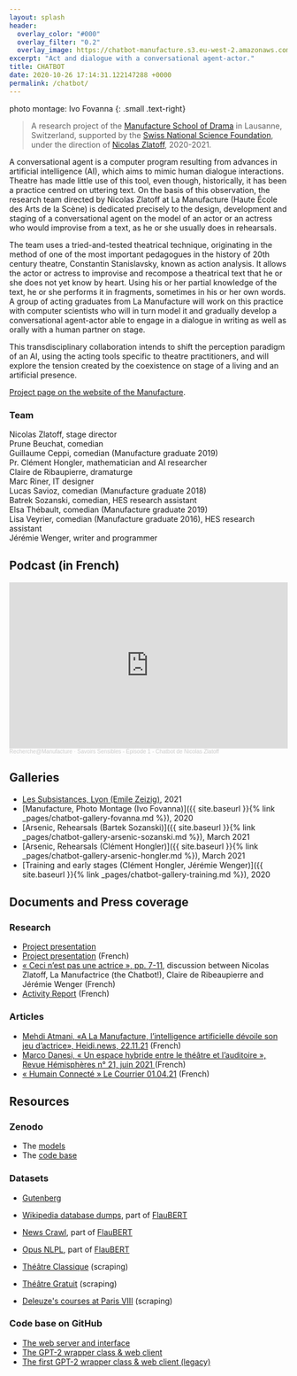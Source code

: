 ```yaml
---
layout: splash
header:
  overlay_color: "#000"
  overlay_filter: "0.2"
  overlay_image: https://chatbot-manufacture.s3.eu-west-2.amazonaws.com/Fovanna-chatbot-2021-37.webp
excerpt: "Act and dialogue with a conversational agent-actor."
title: CHATBOT
date: 2020-10-26 17:14:31.122147288 +0000
permalink: /chatbot/
---
```


photo montage: Ivo Fovanna
{: .small .text-right}

> A research project of the [Manufacture School of Drama](https://www.manufacture.ch) in Lausanne, Switzerland, supported by the [Swiss National Science Foundation](https://www.snf.ch/en), under the direction of [Nicolas Zlatoff](http://www.manufacture.ch/fr/1695/Nicolas-Zlatoff), 2020-2021.

<!--more -->

A conversational agent is a computer program resulting from advances in artificial intelligence (AI), which aims to mimic human dialogue interactions. Theatre has made little use of this tool, even though, historically, it has been a practice centred on uttering text. On the basis of this observation, the research team directed by Nicolas Zlatoff at La Manufacture (Haute École des Arts de la Scène) is dedicated precisely to the design, development and staging of a conversational agent on the model of an actor or an actress who would improvise from a text, as he or she usually does in rehearsals.

The team uses a tried-and-tested theatrical technique, originating in the method of one of the most important pedagogues in the history of 20th century theatre, Constantin Stanislavsky, known as action analysis. It allows the actor or actress to improvise and recompose a theatrical text that he or she does not yet know by heart. Using his or her partial knowledge of the text, he or she performs it in fragments, sometimes in his or her own words. A group of acting graduates from La Manufacture will work on this practice with computer scientists who will in turn model it and gradually develop a conversational agent-actor able to engage in a dialogue in writing as well as orally with a human partner on stage.

This transdisciplinary collaboration intends to shift the perception paradigm of an AI, using the acting tools specific to theatre practitioners, and will explore the tension created by the coexistence on stage of a living and an artificial presence.

[Project page on the website of the Manufacture](https://www.manufacture.ch/fr/4467/Chatbot-jouer-et-dialoguer-avec-un-agent-conversationnel-acteur).

### Team

Nicolas Zlatoff, stage director  
Prune Beuchat, comedian  
Guillaume Ceppi, comedian (Manufacture graduate 2019)  
Pr. Clément Hongler, mathematician and AI researcher  
Claire de Ribaupierre, dramaturge  
Marc Riner, IT designer  
Lucas Savioz, comedian (Manufacture graduate 2018)  
Batrek Sozanski, comedian, HES research assistant  
Elsa Thébault, comedian (Manufacture graduate 2019)  
Lisa Veyrier, comedian (Manufacture graduate 2016), HES research assistant  
Jérémie Wenger, writer and programmer

## Podcast (in French)

<iframe width="100%" height="300" scrolling="no" frameborder="no" allow="autoplay" src="https://w.soundcloud.com/player/?url=https%3A//api.soundcloud.com/tracks/1136442328&color=%23ff5500&auto_play=false&hide_related=false&show_comments=true&show_user=true&show_reposts=false&show_teaser=true&visual=true"></iframe><div style="font-size: 10px; color: #cccccc;line-break: anywhere;word-break: normal;overflow: hidden;white-space: nowrap;text-overflow: ellipsis; font-family: Interstate,Lucida Grande,Lucida Sans Unicode,Lucida Sans,Garuda,Verdana,Tahoma,sans-serif;font-weight: 100;"><a href="https://soundcloud.com/recherche_manufacture" title="Recherche@Manufacture" target="_blank" style="color: #cccccc; text-decoration: none;">Recherche@Manufacture</a> · <a href="https://soundcloud.com/recherche_manufacture/savoirs-sensibles-episode-1-chatbot-de-nicolas-zlatoff" title="Savoirs Sensibles - Épisode 1 - Chatbot de Nicolas Zlatoff" target="_blank" style="color: #cccccc; text-decoration: none;">Savoirs Sensibles - Épisode 1 - Chatbot de Nicolas Zlatoff</a></div>

## Galleries

- [Les Subsistances, Lyon (Emile Zeizig)](https://mascarille.com/galerie/index.php?/category/4769), 2021
- [Manufacture, Photo Montage (Ivo Fovanna)]({{ site.baseurl }}{% link _pages/chatbot-gallery-fovanna.md %}), 2020
- [Arsenic, Rehearsals (Bartek Sozanski)]({{ site.baseurl }}{% link _pages/chatbot-gallery-arsenic-sozanski.md %}), March 2021
- [Arsenic, Rehearsals (Clément Hongler)]({{ site.baseurl }}{% link _pages/chatbot-gallery-arsenic-hongler.md %}), March 2021
- [Training and early stages (Clément Hongler, Jérémie Wenger)]({{ site.baseurl }}{% link _pages/chatbot-gallery-training.md %}), 2020

## Documents and Press coverage

### Research

- [Project presentation](/assets/chatbot/Project-Chatbot-in-English.pdf)
- [Project presentation](/assets/chatbot/Projet-Chatbot-en-français.pdf) (French)
- [« Ceci n’est pas une actrice », pp. 7-11](/assets/chatbot/Journal-de-la-Recherche-N2.pdf), discussion between Nicolas Zlatoff, La Manufactrice (the Chatbot!), Claire de Ribeaupierre and Jérémie Wenger (French) 
- [Activity Report](/assets/chatbot/Rapport-d'activité-Chatbot.pdf) (French)

### Articles

- [Mehdi Atmani, «A La Manufacture, l’intelligence artificielle dévoile son jeu d’actrice», Heidi.news, 22.11.21](/assets/chatbot/Atmani-Mehdi-A-La-Manufacture-l’intelligence-artificielle-dévoile-son-jeu-d’actrice-Heidi.news-22.11.21.pdf) (French)
- [Marco Danesi, « Un espace hybride entre le théâtre et l’auditoire », Revue Hémisphères n° 21, juin 2021 ](/assets/chatbot/Danesi-Marco-Un-espace-hybride-entre-le-théâtre-et-l’auditoire-Revue-Hémisphères-21-juin-2021-.pdf) (French)
- [« Humain Connecté » Le Courrier 01.04.21](/assets/chatbot/Humain-Connecté-Le-Courrier-01.04.21.pdf) (French)

## Resources

### Zenodo

- The [models](https://zenodo.org/record/4923940)
- The [code base](https://zenodo.org/record/5145506)

### Datasets

- [Gutenberg](https://github.com/jchwenger/dataset.gutenberg-language) 
- [Wikipedia database dumps](https://github.com/jchwenger/dataset.wikimedia-cirrus), part of [FlauBERT](https://github.com/getalp/Flaubert) 
- [News Crawl](https://github.com/jchwenger/dataset.news-crawl), part of [FlauBERT](https://github.com/getalp/Flaubert)
- [Opus NLPL](https://github.com/jchwenger/dataset.opus-nlpl), part of [FlauBERT](https://github.com/getalp/Flaubert) 

- [Théâtre Classique](https://github.com/jchwenger/scraping.theatre-classique) (scraping)
- [Théâtre Gratuit](https://github.com/jchwenger/scraping.theatre-gratuit) (scraping)
- [Deleuze's courses at Paris VIII](https://github.com/jchwenger/scraping.deleuze-paris8) (scraping)

### Code base on GitHub

- [The web server and interface ](https://github.com/jchwenger/chatbot.interface)
- [The GPT-2 wrapper class & web client](https://github.com/jchwenger/chatbot.bot)
- [The first GPT-2 wrapper class & web client (legacy)](https://github.com/jchwenger/chatbot.legacy)
